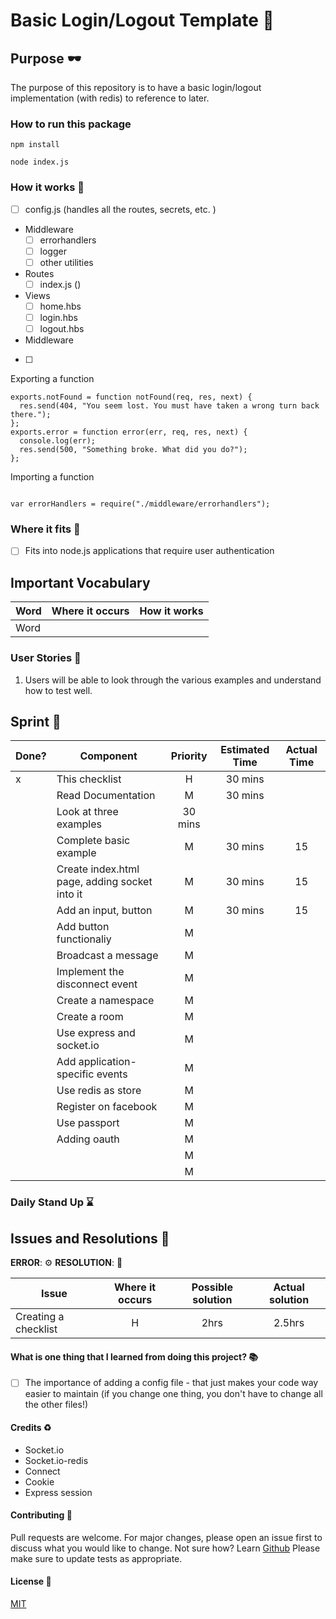# Basic Login/Logout Template :rocket:

## Purpose :dark_sunglasses:

The purpose of this repository is to have a basic login/logout implementation (with redis) to reference to later.

### How to run this package

```
npm install
```

```
node index.js
```

### How it works :open_book:

- [ ] config.js (handles all the routes, secrets, etc. )
- Middleware
  - [ ] errorhandlers
  - [ ] logger
  - [ ] other utilities
- Routes
  - [ ] index.js ()
- Views
  - [ ] home.hbs
  - [ ] login.hbs
  - [ ] logout.hbs
- Middleware
- [ ]

Exporting a function

```
exports.notFound = function notFound(req, res, next) {
  res.send(404, "You seem lost. You must have taken a wrong turn back there.");
};
exports.error = function error(err, req, res, next) {
  console.log(err);
  res.send(500, "Something broke. What did you do?");
};

```

Importing a function

```

var errorHandlers = require("./middleware/errorhandlers");
```

### Where it fits :paperclip:

- [ ] Fits into node.js applications that require user authentication

## Important Vocabulary

| Word | Where it occurs | How it works |
| ---- | :-------------: | :----------: |
| Word |                 |              |

### User Stories :telescope:

1. Users will be able to look through the various examples and understand how to test well.

## Sprint :athletic_shoe:

| Done? | Component                                     | Priority | Estimated Time | Actual Time |
| ----- | --------------------------------------------- | :------: | :------------: | :---------: |
| x     | This checklist                                |    H     |    30 mins     |             |
|       | Read Documentation                            |    M     |    30 mins     |             |
|       | Look at three examples                        | 30 mins  |                |             |
|       | Complete basic example                        |    M     |    30 mins     |     15      |
|       | Create index.html page, adding socket into it |    M     |    30 mins     |     15      |
|       | Add an input, button                          |    M     |    30 mins     |     15      |
|       | Add button functionaliy                       |    M     |                |             |
|       | Broadcast a message                           |    M     |                |             |
|       | Implement the disconnect event                |    M     |                |             |
|       | Create a namespace                            |    M     |                |             |
|       | Create a room                                 |    M     |                |             |
|       | Use express and socket.io                     |    M     |                |             |
|       | Add application-specific events               |    M     |                |             |
|       | Use redis as store                            |    M     |                |             |
|       | Register on facebook                          |    M     |                |             |
|       | Use passport                                  |    M     |                |             |
|       | Adding oauth                                  |    M     |                |             |
|       |                                               |    M     |                |             |
|       |                                               |    M     |                |             |

### Daily Stand Up :hourglass:

## Issues and Resolutions :flashlight:

**ERROR**: :gear:
**RESOLUTION**: :key:

| Issue                | Where it occurs | Possible solution | Actual solution |
| -------------------- | :-------------: | :---------------: | :-------------: |
| Creating a checklist |        H        |       2hrs        |     2.5hrs      |

#### What is one thing that I learned from doing this project? :books:

- [ ] The importance of adding a config file - that just makes your code way easier to maintain (if you change one thing, you don't have to change all the other files!)

#### Credits :recycle:

- Socket.io
- Socket.io-redis
- Connect
- Cookie
- Express session

#### Contributing :round_pushpin:

Pull requests are welcome. For major changes, please open an issue first to discuss what you would like to change.
Not sure how? Learn [Github](https://www.youtube.com/watch?v=3RjQznt-8kE&list=PL4cUxeGkcC9goXbgTDQ0n_4TBzOO0ocPR)
Please make sure to update tests as appropriate.

#### License :memo:

[MIT](https://choosealicense.com/licenses/mit/)
